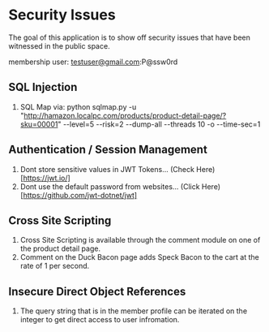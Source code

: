 # Security Issues

The goal of this application is to show off security issues that have been witnessed in the public space.

membership user: testuser@gmail.com:P@ssw0rd

## SQL Injection
1. SQL Map via: python sqlmap.py -u "http://hamazon.localpc.com/products/product-detail-page/?sku=00001" --level=5 --risk=2 --dump-all --threads 10 -o --time-sec=1

## Authentication / Session Management
1. Dont store sensitive values in JWT Tokens... (Check Here)[https://jwt.io/]
2. Dont use the default password from websites... (Click Here)[https://github.com/jwt-dotnet/jwt]

## Cross Site Scripting
1. Cross Site Scripting is available through the comment module on one of the product detail page.
2. Comment on the Duck Bacon page adds Speck Bacon to the cart at the rate of 1 per second.

## Insecure Direct Object References
1. The query string that is in the member profile can be iterated on the integer to get direct access to user infromation. 